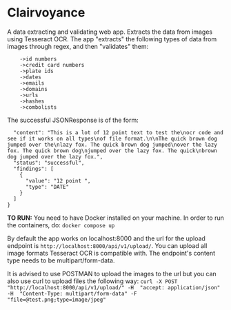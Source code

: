 # Clairvoyance
A data extracting and validating web app. Extracts the data from images using Tesseract OCR.
The app "extracts" the following types of data from images through regex, and then "validates" them:
``` ->phone numbers
    ->id numbers
    ->credit card numbers
    ->plate ids
    ->dates
    ->emails
    ->domains
    ->urls
    ->hashes
    ->combolists
```

The successful JSONResponse is of the form:
```JSON{
  "content": "This is a lot of 12 point text to test the\nocr code and see if it works on all types\nof file format.\n\nThe quick brown dog jumped over the\nlazy fox. The quick brown dog jumped\nover the lazy fox. The quick brown dog\njumped over the lazy fox. The quick\nbrown dog jumped over the lazy fox.",
  "status": "successful",
  "findings": [
    {
      "value": "12 point ",
      "type": "DATE"
    }
  ]
}
```

**TO RUN:**
You need to have Docker installed on your machine.
In order to run the containers, do:
```docker compose up```

By default the app works on localhost:8000 and the url for the upload endpoint is ```http://localhost:8000/api/v1/upload/```.
You can upload all image formats Tesseract OCR is compatible with. The endpoint's content type needs to be multipart/form-data.

It is advised to use POSTMAN to upload the images to the url but you can also use curl to upload files the following way:
```curl -X POST "http://localhost:8000/api/v1/upload/" -H  "accept: application/json" -H  "Content-Type: multipart/form-data" -F "file=@test.png;type=image/jpeg"```
